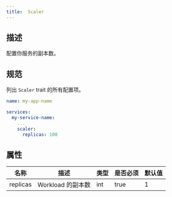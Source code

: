 ```yaml
---
title:  Scaler
---
```


## 描述

配置你服务的副本数。

## 规范

列出 `Scaler` trait 的所有配置项。

```yaml
name: my-app-name

services:
  my-service-name:
    ...
    scaler:
      replicas: 100
```

## 属性

名称 | 描述 | 类型 | 是否必须 | 默认值 
------------ | ------------- | ------------- | ------------- | ------------- 
 replicas | Workload 的副本数 | int | true | 1 
